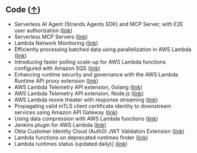 ## Code ([↑](#top))

- Serverless AI Agent (Strands Agents SDK) and MCP Server, with E2E user authorization ([link](https://github.com/aws-samples/sample-serverless-mcp-servers/tree/main/strands-agent-on-lambda))
- Serverless MCP Servers ([link](https://github.com/aws-samples/sample-serverless-mcp-servers))
- Lambda Network Monitoring ([link](https://github.com/aws-samples/sample-lambda-network-monitor))
- Efficiently processing batched data using parallelization in AWS Lambda ([link](https://github.com/aws-samples/lambda-with-multithreading))
- Introducing faster polling scale-up for AWS Lambda functions configured with Amazon SQS ([link](https://github.com/aws-samples/lambda-sqs-event-source-mapping-scaling-improvements))
- Enhancing runtime security and governance with the AWS Lambda Runtime API proxy extension ([link](https://github.com/aws-samples/aws-lambda-extensions/tree/main/nodejs-example-lambda-runtime-api-proxy-extension))
- AWS Lambda Telemetry API extension, Golang ([link](https://github.com/aws-samples/aws-lambda-extensions/tree/main/go-example-telemetry-api-extension))
- AWS Lambda Telemetry API extension, Node.js ([link](https://github.com/aws-samples/aws-lambda-extensions/tree/main/nodejs-example-telemetry-api-extension))
- AWS Lambda movie theater with response streaming ([link](https://youtu.be/yJ1frdqAz40))
- Propagating valid mTLS client certificate identity to downstream services using Amazon API Gateway ([link](https://github.com/aws-samples/api-gateway-certificate-propagation))
- Using data compression with AWS Lambda functions ([link](https://github.com/aws-samples/lambda-with-compression))
- Jenkins plugin for AWS Lambda ([link](https://github.com/aal80/aws-lambda-jenkins-plugin))
- Okta Customer Identity Cloud (Auth0) JWT Validation Extension ([link](https://github.com/aal80/lambda-jwt-verifier-runtime-api-proxy))
- Lambda functions on deprecated runtimes finder ([link](https://github.com/aal80/lambda-on-deprecated-runtimes-finder))
- Lambda runtimes status (updated daily)] ([link](https://github.com/aal80/lambda-on-deprecated-runtimes-finder/blob/main/deprecated_runtimes.json))
